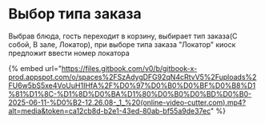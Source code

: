 # Выбор типа заказа

Выбрав блюда, гость переходит в корзину, выбирает тип заказа(С собой, В зале, Локатор), при выборе типа заказа "Локатор" киоск предложит ввести номер локатора

{% embed url="https://files.gitbook.com/v0/b/gitbook-x-prod.appspot.com/o/spaces%2FSzAdygDFG92qN4cRtvV5%2Fuploads%2FU6w5bS5xe4VoUuH1IHfA%2F%D0%97%D0%B0%D0%BF%D0%B8%D1%81%D1%8C-%D1%8D%D0%BA%D1%80%D0%B0%D0%BD%D0%B0-2025-06-11-%D0%B2-12.26.08-_1_%20(online-video-cutter.com).mp4?alt=media&token=ca12cb8d-b2e1-43ed-80ab-bf55a9de37ec" %}
